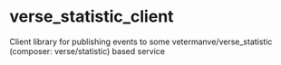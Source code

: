 # verse_statistic_client
Client library for publishing events to some vetermanve/verse_statistic (composer: verse/statistic) based service
